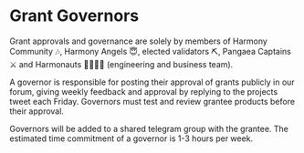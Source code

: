 # Grant Governors

Grant approvals and governance are solely by members of Harmony Community 🎶, Harmony Angels 😇, elected validators ⛏️, Pangaea Captains ⚔ and Harmonauts 👩‍💻👩‍🚀 (engineering and business team).

A governor is responsible for posting their approval of grants publicly in our forum, giving weekly feedback and approval by replying to the projects tweet each Friday. Governors must test and review grantee products before their approval.

Governors will be added to a shared telegram group with the grantee. The estimated time commitment of a governor is 1-3 hours per week.
